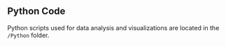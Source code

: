 ## Python Code
Python scripts used for data analysis and visualizations are located in the `/Python` folder.
